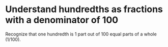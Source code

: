 # Understand hundredths as fractions with a denominator of 100

Recognize that one hundredth is 1 part out of 100 equal parts of a whole (1/100).
